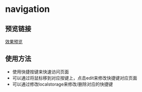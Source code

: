 # navigation

## 预览链接
<a href="http://www.htkzmo.info/project/navigation/" target="_blank">效果预览</a>
## 使用方法
- 使用快捷按键来快速访问页面
- 可以通过将鼠标移到对应按键上，点击edit来修改快捷键对应页面
- 可以通过修改localstorage来修改/删除对应的快捷键
